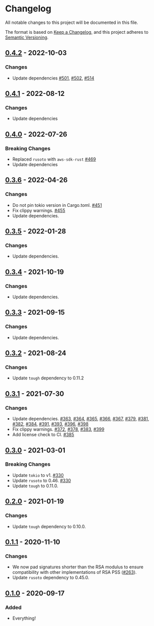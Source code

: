 # Changelog
All notable changes to this project will be documented in this file.

The format is based on [Keep a Changelog](https://keepachangelog.com/en/1.0.0/),
and this project adheres to [Semantic Versioning](https://semver.org/spec/v2.0.0.html).

## [0.4.2] - 2022-10-03
### Changes
- Update dependencies [#501], [#502], [#514]

[#501]: https://github.com/awslabs/tough/pull/501
[#502]: https://github.com/awslabs/tough/pull/502
[#514]: https://github.com/awslabs/tough/pull/514

## [0.4.1] - 2022-08-12
### Changes
- Update dependencies

## [0.4.0] - 2022-07-26
### Breaking Changes
- Replaced `rusoto` with `aws-sdk-rust` [#469]
- Update dependencies

[#469]: https://github.com/awslabs/tough/pull/469

## [0.3.6] - 2022-04-26
### Changes
- Do not pin tokio version in Cargo.toml. [#451]
- Fix clippy warnings. [#455]
- Update dependencies.

[#451]: https://github.com/awslabs/tough/pull/451
[#455]: https://github.com/awslabs/tough/pull/455

## [0.3.5] - 2022-01-28
### Changes
- Update dependencies.

## [0.3.4] - 2021-10-19
### Changes
- Update dependencies.

## [0.3.3] - 2021-09-15
### Changes
- Update dependencies.

## [0.3.2] - 2021-08-24
### Changes
- Update `tough` dependency to 0.11.2

## [0.3.1] - 2021-07-30
### Changes
- Update dependencies.  [#363], [#364], [#365], [#366], [#367], [#379], [#381], [#382], [#384], [#391], [#393], [#396], [#398]
- Fix clippy warnings.  [#372], [#378], [#383], [#399]
- Add license check to CI.  [#385]

[#363]: https://github.com/awslabs/tough/pull/363
[#364]: https://github.com/awslabs/tough/pull/364
[#365]: https://github.com/awslabs/tough/pull/365
[#366]: https://github.com/awslabs/tough/pull/366
[#367]: https://github.com/awslabs/tough/pull/367
[#372]: https://github.com/awslabs/tough/pull/372
[#378]: https://github.com/awslabs/tough/pull/378
[#379]: https://github.com/awslabs/tough/pull/379
[#381]: https://github.com/awslabs/tough/pull/381
[#382]: https://github.com/awslabs/tough/pull/382
[#383]: https://github.com/awslabs/tough/pull/383
[#384]: https://github.com/awslabs/tough/pull/384
[#385]: https://github.com/awslabs/tough/pull/385
[#391]: https://github.com/awslabs/tough/pull/391
[#393]: https://github.com/awslabs/tough/pull/393
[#396]: https://github.com/awslabs/tough/pull/396
[#398]: https://github.com/awslabs/tough/pull/398
[#399]: https://github.com/awslabs/tough/pull/399

## [0.3.0] - 2021-03-01
### Breaking Changes
- Update `tokio` to v1. [#330]
- Update `rusoto` to 0.46. [#330]
- Update `tough` to 0.11.0.

[#330]: https://github.com/awslabs/tough/pull/330

## [0.2.0] - 2021-01-19
### Changes
- Update `tough` dependency to 0.10.0.

## [0.1.1] - 2020-11-10
### Changes
- We now pad signatures shorter than the RSA modulus to ensure compatibility with other implementations of RSA PSS ([#263]).
- Update `rusoto` dependency to 0.45.0.

[#263]: https://github.com/awslabs/tough/pull/263

## [0.1.0] - 2020-09-17
### Added
- Everything!

[Unreleased]: https://github.com/awslabs/tough/compare/tough-kms-v0.4.2...develop
[0.4.2]: https://github.com/awslabs/tough/compare/tough-kms-v0.4.1...tough-kms-v0.4.2
[0.4.1]: https://github.com/awslabs/tough/compare/tough-kms-v0.4.0...tough-kms-v0.4.1
[0.4.0]: https://github.com/awslabs/tough/compare/tough-kms-v0.3.6...tough-kms-v0.4.0
[0.3.6]: https://github.com/awslabs/tough/compare/tough-kms-v0.3.5...tough-kms-v0.3.6
[0.3.5]: https://github.com/awslabs/tough/compare/tough-kms-v0.3.4...tough-kms-v0.3.5
[0.3.4]: https://github.com/awslabs/tough/compare/tough-kms-v0.3.3...tough-kms-v0.3.4
[0.3.3]: https://github.com/awslabs/tough/compare/tough-kms-v0.3.2...tough-kms-v0.3.3
[0.3.2]: https://github.com/awslabs/tough/compare/tough-kms-v0.3.1...tough-kms-v0.3.2
[0.3.1]: https://github.com/awslabs/tough/compare/tough-kms-v0.3.0...tough-kms-v0.3.1
[0.3.0]: https://github.com/awslabs/tough/compare/tough-kms-v0.2.0...tough-kms-v0.3.0
[0.2.0]: https://github.com/awslabs/tough/compare/tough-kms-v0.1.1...tough-kms-v0.2.0
[0.1.1]: https://github.com/awslabs/tough/compare/tough-kms-v0.1.0...tough-kms-v0.1.1
[0.1.0]: https://github.com/awslabs/tough/releases/tag/tough-kms-v0.1.0
